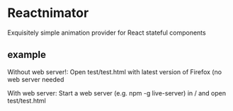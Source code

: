 # Reactnimator

Exquisitely simple animation provider for React stateful components

## example

Without web server!: Open test/test.html with latest version of Firefox (no web server needed

With web server: Start a web server (e.g. npm -g live-server) in / and open test/test.html
